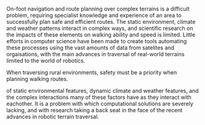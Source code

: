 On-foot navigation and route planning over complex terrains is a difficult problem, requiring specialist knowledge and experience of an area to successfully plan safe and efficient routes. The static environment, climate and weather patterns interact in complex ways, and scientific research on the impacts of these elements on walking ability and speed is limited. Little efforts in computer science have been made to create tools automating these processes using the vast amounts of data from satelites and orgaisations, with the main advances in traversal of real-world terrains limited to the world of robotics.

When traversing rural environments, safety must be a priority when planning walking routes. 


of static environmental features, dynamic climate and weather features, and the complex interactions many of these factors have as they interact with eachother. It is a problem with which computational solutions are severely lacking, and with research taking a back seat in the face of the recent advances in robotic terrain traversal.